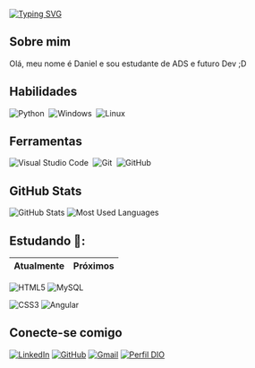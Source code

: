 [![Typing SVG](https://readme-typing-svg.herokuapp.com/?color=87CEFA&size=35&center=true&vCenter=true&width=1000&lines=Daniel+J.+R.+dos+S.+Filho;Desenvolvedor+de+Software;Bem+vindo+ao+meu+perfil+do+GitHub+:%29)](https://git.io/typing-svg)

## Sobre mim

Olá, meu nome é Daniel e sou estudante de ADS e futuro Dev ;D

## Habilidades

![Python](https://img.shields.io/badge/Python-000?style=for-the-badge&logo=python)&nbsp;
![Windows](https://img.shields.io/badge/-Windows-000?style=for-the-badge&logo=windows&labelColor=0D1117)&nbsp;
![Linux](https://img.shields.io/badge/Linux-000?style=for-the-badge&logo=linux&logoColor=FCC624)

## Ferramentas

![Visual Studio Code](https://img.shields.io/badge/-Visual%20Studio%20Code-000?style=for-the-badge&logo=visual-studio-code&logoColor=007ACC&labelColor=0D1117)&nbsp;
![Git](https://img.shields.io/badge/-Git-000?style=for-the-badge&logo=git&labelColor=0D1117)&nbsp;
![GitHub](https://img.shields.io/badge/-GitHub-000?style=for-the-badge&logo=github&labelColor=0D1117)&nbsp;

## GitHub Stats

![GitHub Stats](https://github-readme-stats.vercel.app/api?username=Daniel-Filho370&theme=transparent&bg_color=000&border_color=40A5DC&show_icons=true&icon_color=50A5DC&title_color=FF0000&hide_title=true&text_color=DCDCDC)
![Most Used Languages](https://github-readme-stats-git-masterrstaa-rickstaa.vercel.app/api/top-langs/?username=Daniel-Filho370&bg_color=000&border_color=30A3DC&title_color=FF0000&text_color=DCDCDC)

## Estudando 📘:

Atualmente | Próximos |
-----------|-------

![HTML5](https://img.shields.io/badge/HTML5-000?style=for-the-badge&logo=html5) 
![MySQL](https://img.shields.io/badge/MySQL-00000F?style=for-the-badge&logo=mysql&logoColor=white)

![CSS3](https://img.shields.io/badge/CSS3-000?style=for-the-badge&logo=css3&logoColor=264CE4)
![Angular](https://img.shields.io/badge/Angular-000?style=for-the-badge&logo=angular&logoColor=white)

## Conecte-se comigo
[![LinkedIn](https://img.shields.io/badge/LinkedIn-000?style=for-the-badge&logo=linkedin&logoColor=0E76A8)](https://www.linkedin.com/in/daniel-j-r-dos-s-filho-b3a0b8214/)
[![GitHub](https://img.shields.io/badge/GitHbt-000?style=for-the-badge&logo=github&logoColor=white)](https://github.com/Daniel-Filho370)
[![Gmail](https://img.shields.io/badge/Gmail-000?style=for-the-badge&logo=gmail&logoColor=red)](mailto:danielfilho8906@gmail.com)
[![Perfil DIO](https://img.shields.io/badge/-Perfil%20DIO-0A66C2?style=for-the-badge)](https://www.dio.me/users/danielfilho8906)
